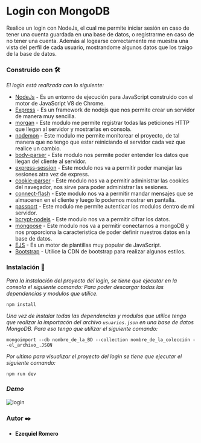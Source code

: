 # Login con MongoDB

Realice un login con NodeJs, el cual me permite iniciar sesión en caso de tener una cuenta guardada en una base de datos, o
registrarme en caso de no tener una cuenta. Además al logearse correctamente me muestra una vista del perfil de cada usuario, 
mostrandome algunos datos que los traigo de la base de datos.

### Construido con 🛠️

  _El login está realizada con lo siguiente:_

* [NodeJs](https://nodejs.org/es/) - Es un entorno de ejecución para JavaScript construido con el motor de JavaScript V8 de Chrome.
* [Express](https://expressjs.com/es/) - Es un framework de nodejs que nos permite crear un servidor de manera muy sencilla.
* [morgan](https://www.npmjs.com/package/morgan) - Este modulo me permite registrar todas las peticiones HTTP que llegan al servidor y mostrarlas en consola.
* [nodemon](https://nodemon.io/) - Este modulo me permite monitorear el proyecto, de tal manera que no tengo que estar reiniciando el servidor cada vez que realice un cambio.
* [body-parser](https://www.npmjs.com/package/body-parser) - Este modulo nos permite poder entender los datos que llegan del cliente al servidor.
* [express-session](https://www.npmjs.com/package/express-session) - Este modulo nos va a permitir poder manejar las sesiones atra vez de express.
* [cookie-parser](https://www.npmjs.com/package/cookie-parser) - Este modulo nos va a permitir administrar las cookies del navegador, nos sirve para poder administrar las sesiones.
* [connect-flash](https://www.npmjs.com/package/connect-flash) - Este modulo nos va a permitir mandar mensajes que se almacenen en el cliente y luego lo podemos mostrar en pantalla.
* [passport](http://www.passportjs.org/) - Este modulo me permite autenticar los modulos dentro de mi servidor.
* [bcrypt-nodejs](https://www.npmjs.com/package/bcrypt) - Este modulo nos va a permitir cifrar los datos.
* [mongoose](https://mongoosejs.com/) - Este modulo nos va a permitir conectarnos a mongoDB y nos proporciona la caracteristica de poder definir nuestros datos en la base de datos.
* [EJS](https://ejs.co/) - Es un motor de plantillas muy popular de JavaScript.
* [Bootstrap](https://getbootstrap.com/) -  Utilice la CDN de bootstrap para realizar algunos estilos.

### Instalación 🔧

_Para la instalación del proyecto del login, se tiene que ejecutar en la consola el siguiente comando: Para poder descargar
todas las dependencias y modulos que utilice._ 
```
npm install
```
_Una vez de instalar todas las dependencias y modulos que utilice tengo que realizar la importacón del archivo `usuarios.json` en
una base de datos MongoDB. Para eso tengo que utilizar el siguiente comando:_ 
```
mongoimport --db nombre_de_la_BD --collection nombre_de_la_colección --el_archivo_.JSON
```

_Por ultimo para visualizar el proyecto del login se tiene que ejecutar el siguiente comando:_
```
npm run dev
```

### _Demo_
![login](https://user-images.githubusercontent.com/54491030/76027768-f9e67680-5f0f-11ea-9a75-78cf74249237.gif)

### Autor ✒️

* **Ezequiel Romero**  
